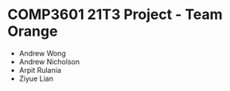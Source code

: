 # COMP3601 21T3 Project - Team Orange

* Andrew Wong
* Andrew Nicholson
* Arpit Rulania
* Ziyue Lian